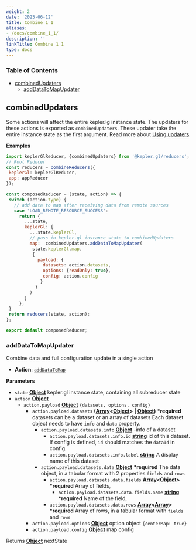 ```yaml
---
weight: 2
date: '2025-06-12'
title: Combine 1 1
aliases:
- /docs/combine_1_1/
description: ''
linkTitle: Combine 1 1
type: docs
---
```


<!-- Generated by documentation.js. Update this documentation by updating the source code. -->

### Table of Contents

- [combinedUpdaters](#combinedupdaters)
  - [addDataToMapUpdater](#adddatatomapupdater)

## combinedUpdaters

Some actions will affect the entire kepler.lg instance state.
The updaters for these actions is exported as `combinedUpdaters`. These updater take the entire instance state
as the first argument. Read more about [Using updaters][5]

**Examples**

```javascript
import keplerGlReducer, {combinedUpdaters} from '@kepler.gl/reducers';
// Root Reducer
const reducers = combineReducers({
 keplerGl: keplerGlReducer,
 app: appReducer
});

const composedReducer = (state, action) => {
 switch (action.type) {
   // add data to map after receiving data from remote sources
   case 'LOAD_REMOTE_RESOURCE_SUCCESS':
     return {
       ...state,
       keplerGl: {
         ...state.keplerGl,
         // pass in kepler.gl instance state to combinedUpdaters
         map:  combinedUpdaters.addDataToMapUpdater(
          state.keplerGl.map,
          {
            payload: {
              datasets: action.datasets,
              options: {readOnly: true},
              config: action.config
             }
           }
         )
       }
     };
 }
 return reducers(state, action);
};

export default composedReducer;
```

### addDataToMapUpdater

Combine data and full configuration update in a single action

-   **Action**: [`addDataToMap`][6]

**Parameters**

-   `state` **[Object][7]** kepler.gl instance state, containing all subreducer state
-   `action` **[Object][7]**
    -   `action.payload` **[Object][7]** `{datasets, options, config}`
        -   `action.payload.datasets` **([Array][8]&lt;[Object][7]> | [Object][7])** **\*required** datasets can be a dataset or an array of datasets
            Each dataset object needs to have `info` and `data` property.
            -   `action.payload.datasets.info` **[Object][7]** \-info of a dataset
                -   `action.payload.datasets.info.id` **[string][9]** id of this dataset. If config is defined, `id` should matches the `dataId` in config.
                -   `action.payload.datasets.info.label` **[string][9]** A display name of this dataset
            -   `action.payload.datasets.data` **[Object][7]** **\*required** The data object, in a tabular format with 2 properties `fields` and `rows`
                -   `action.payload.datasets.data.fields` **[Array][8]&lt;[Object][7]>** **\*required** Array of fields,
                    -   `action.payload.datasets.data.fields.name` **[string][9]** **\*required** Name of the field,
                -   `action.payload.datasets.data.rows` **[Array][8]&lt;[Array][8]>** **\*required** Array of rows, in a tabular format with `fields` and `rows`
        -   `action.payload.options` **[Object][7]** option object `{centerMap: true}`
        -   `action.payload.config` **[Object][7]** map config

Returns **[Object][7]** nextState

[1]: #combinedupdaters

[2]: #examples

[3]: #adddatatomapupdater

[4]: #parameters

[5]: ../advanced-usage/using-updaters.md

[6]: ../actions/actions.md#adddatatomap

[7]: https://developer.mozilla.org/docs/Web/JavaScript/Reference/Global_Objects/Object

[8]: https://developer.mozilla.org/docs/Web/JavaScript/Reference/Global_Objects/Array

[9]: https://developer.mozilla.org/docs/Web/JavaScript/Reference/Global_Objects/String
